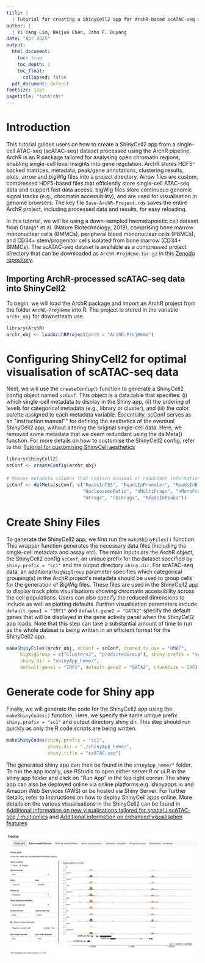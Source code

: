```yaml
---
title: | 
  | Tutorial for creating a ShinyCell2 app for ArchR-based scATAC-seq data
author: |
  | Yi Yang Lim, Beijun Chen, John F. Ouyang
date: "Apr 2025"
output:
  html_document: 
    toc: true
    toc_depth: 2
    toc_float: 
      collapsed: false
  pdf_document: default
fontsize: 12pt
pagetitle: "tutArchr"
---
```



# Introduction
This tutorial guides users on how to create a ShinyCell2 app from a single-cell 
ATAC-seq (scATAC-seq) dataset processed using the ArchR pipeline. ArchR is an R 
package tailored for analysing open chromatin regions, enabling single-cell 
level insights into gene regulation. ArchR stores HDF5-backed matrices, 
metadata, peak/gene annotations, clustering results, plots, arrow and bigWig 
files into a project directory. Arrow files are custom, compressed HDF5-based 
files that efficiently store single-cell ATAC-seq data and support fast data 
access. bigWig files store continuous genomic signal tracks (e.g., chromatin 
accessibility), and are used for visualisation in genome browsers. The key file 
`Save-ArchR-Project.rds` saves the entire ArchR project, including processed 
data and results, for easy reloading.

In this tutorial, we will be using a down-sampled haematopoietic cell dataset 
from Granja* et al. (Nature Biotechnology, 2019), comprising bone marrow 
mononuclear cells (BMMCs), peripheral blood mononuclear cells (PBMCs), and 
CD34+ stem/progenitor cells isolated from bone marrow (CD34+ BMMCs). The 
scATAC-seq dataset is available as a compressed project directory that can be 
downloaded as `ArchR-ProjHeme.tar.gz` in this 
[Zenodo repository](https://zenodo.org/records/15162323).

## Importing ArchR-processed scATAC-seq data into ShinyCell2
To begin, we will load the ArchR package and import an ArchR project from the 
folder `ArchR-ProjHeme` into R. The project is stored in the variable 
`archr_obj` for downstream use.

``` r
library(ArchR)
archr_obj <- loadArchRProject(path = "ArchR-ProjHeme") 
```

# Configuring ShinyCell2 for optimal visualisation of scATAC-seq data
Next, we will use the `createConfig()` function to generate a ShinyCell2 config 
object named `scConf`. This object is a data.table that specifies: (i) which 
single-cell metadata to display in the Shiny app, (ii) the ordering of levels 
for categorical metadata (e.g., library or cluster), and (iii) the color palette 
assigned to each metadata variable. Essentially, scConf serves as an 
"instruction manual"" for defining the aesthetics of the eventual ShinyCell2 
app, without altering the original single-cell data. Here, we removed some 
metadata that we deem redundant using the delMeta() function. For more details 
on how to customise the ShinyCell2 config, refer to this 
[Tutorial for customising ShinyCell aesthetics](
https://htmlpreview.github.io/?https://github.com/the-ouyang-lab/ShinyCell2-tutorial/master/docs/aesthetics.html)

``` r
library(ShinyCell2)
scConf <- createConfig(archr_obj)

# Remove metadata columns that contain minimal or redundant information
scConf <- delMeta(scConf, c("ReadsInTSS", "ReadsInPromoter", "ReadsInBlacklist",
                            "NucleosomeRatio", "nMultiFrags", "nMonoFrags", 
                            "nFrags", "nDiFrags", "ReadsInPeaks")) 
```

# Create Shiny Files
To generate the ShinyCell2 app, we first run the `makeShinyFiles()` function. 
This wrapper function generates the necessary data files (including the 
single-cell metadata and assay etc). The main inputs are the ArchR object, the 
ShinyCell2 config `scConf`, an unique prefix for the dataset specified by 
`shiny.prefix = "sc1"` and the output directory `shiny.dir`. For scATAC-seq 
data, an additional `bigWigGroup` parameter specifies which categorical 
grouping(s) in the ArchR project's metadata should be used to group cells for 
the generation of BigWig files. These files are used in the ShinyCell2 app to 
display track plots visualisations showing chromatin accessibility across the 
cell populations. Users can also specify the reduced dimensions to include as 
well as plotting defaults. Further visualisation parameters include 
`default.gene1 = "IRF1"` and `default.gene2 = "GATA2"` specify the default genes 
that will be displayed in the gene activity panel when the ShinyCell2 app loads. 
Note that this step can take a substantial amount of time to run as the whole 
dataset is being written in an efficient format for the ShinyCell2 app. 

``` r
makeShinyFiles(archr_obj, scConf = scConf, dimred.to.use = "UMAP", 
     bigWigGroup = c("Clusters2", "predictedGroup"), shiny.prefix = "sc1",
     shiny.dir = "shinyApp_heme/", 
     default.gene1 = "IRF1", default.gene2 = "GATA2", chunkSize = 500)
```

# Generate code for Shiny app
Finally, we will generate the code for the ShinyCell2 app using the 
`makeShinyCodes()` function. Here, we specify the same unique prefix 
`shiny.prefix = "sc1"` and output directory shiny.dir. This step should run 
quickly as only the R code scripts are being written.

``` r
makeShinyCodes(shiny.prefix = "sc1", 
               shiny.dir = "./shinyApp_heme/", 
               shiny.title = "scATAC-seq")
```

The generated shiny app can then be found in the `shinyApp_heme/"` folder. To 
run the app locally, use RStudio to open either server.R or ui.R in the shiny 
app folder and click on “Run App” in the top right corner. The shiny app can 
also be deployed online via online platforms e.g. shinyapps.io and Amazon Web 
Services (AWS) or be hosted via Shiny Server. For further details, refer to 
Instructions on how to deploy ShinyCell apps online. More details on the various 
visualisations in the ShinyCell2 can be found in 
[Additional information on new visualisations tailored for spatial / scATAC-seq / multiomics](
https://htmlpreview.github.io/?https://github.com/the-ouyang-lab/ShinyCell2-tutorial/master/docs/addNewVis.html) and 
[Additional information on enhanced visualisation features](
https://htmlpreview.github.io/?https://github.com/the-ouyang-lab/ShinyCell2-tutorial/master/docs/addEnhanVis.html)

![](images/tutArchr_interface.png)


